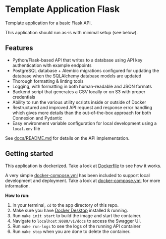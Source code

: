 # Template Application Flask

Template application for a basic Flask API.

This application should run as-is with minimal setup (see below).

## Features

- Python/Flask-based API that writes to a database using API key authentication with example endpoints
- PostgreSQL database + Alembic migrations configured for updating the database when the SQLAlchemy database models are updated
- Thorough formatting & linting tools
- Logging, with formatting in both human-readable and JSON formats
- Backend script that generates a CSV locally or on S3 with proper credentials
- Ability to run the various utility scripts inside or outside of Docker
- Restructured and improved API request and response error handling which gives more details than the out-of-the-box approach for both Connexion and Pydantic
- Easy environment variable configuration for local development using a `local.env` file

See [docs/README.md](/docs/README.md) for details on the API implementation.

## Getting started

This application is dockerized. Take a look at [Dockerfile](./app/Dockerfile) to see how it works.

A very simple [docker-compose.yml](./docker-compose.yml) has been included to support local development and deployment. Take a look at [docker-compose.yml](./docker-compose.yml) for more information.

**How to run:**

1. In your terminal, `cd` to the app directory of this repo.
2. Make sure you have [Docker Desktop](https://www.docker.com/products/docker-desktop/) installed & running.
3. Run `make init start` to build the image and start the container.
4. Navigate to `localhost:8080/v1/docs` to access the Swagger UI.
5. Run `make run-logs` to see the logs of the running API container
6. Run `make stop` when you are done to delete the container.

